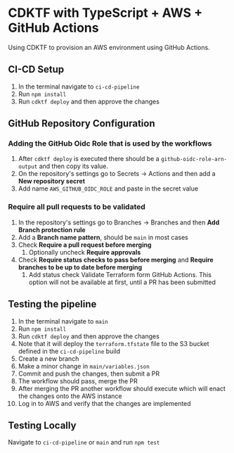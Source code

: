 # CDKTF with TypeScript + AWS + GitHub Actions
Using CDKTF to provision an AWS environment using GitHub Actions.

## CI-CD Setup
1. In the terminal navigate to `ci-cd-pipeline`
2. Run `npm install`
3. Run `cdktf deploy` and then approve the changes

## GitHub Repository Configuration
### Adding the GitHub Oidc Role that is used by the workflows
1. After `cdktf deploy` is executed there should be a `github-oidc-role-arn-output` and then copy its value.
2. On the repository's settings go to Secrets -> Actions and then add a **New repository secret**
3. Add name `AWS_GITHUB_OIDC_ROLE` and paste in the secret value

### Require all pull requests to be validated
1. In the repository's settings go to Branches -> Branches and then **Add Branch protection rule**
2. Add a **Branch name pattern**, should be `main` in most cases
3. Check **Require a pull request before merging**
   1. Optionally uncheck **Require approvals**
4. Check **Require status checks to pass before merging** and **Require branches to be up to date before merging**
   1. Add status check Validate Terraform form GitHub Actions. This option will not be available at first, until a PR has been submitted

## Testing the pipeline
1. In the terminal navigate to `main`
2. Run `npm install`
3. Run `cdktf deploy` and then approve the changes
4. Note that it will deploy the `terraform.tfstate` file to the S3 bucket defined in the `ci-cd-pipeline` build
5. Create a new branch
6. Make a minor change in `main/variables.json`
7. Commit and push the changes, then submit a PR
8. The workflow should pass, merge the PR
9. After merging the PR another workflow should execute which will enact the changes onto the AWS instance
10. Log in to AWS and verify that the changes are implemented

## Testing Locally
Navigate to `ci-cd-pipeline` or `main` and  run `npm test`
